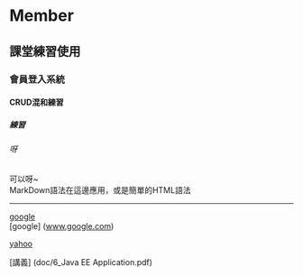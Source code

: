 # Member
## 課堂練習使用
### 會員登入系統
#### CRUD混和練習
##### 練習
###### 呀
可以呀~<br>
MarkDown語法在這邊應用，或是簡單的HTML語法<br>
<hr>

[google](Http://www.google.com) <br>
[google] (www.google.com)

[yahoo](Http://tw.yahoo.com)

[講義] (doc/6_Java EE Application.pdf)
